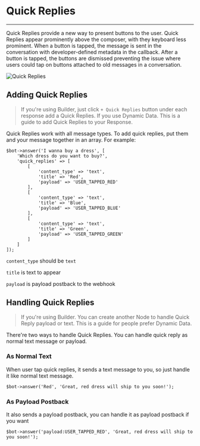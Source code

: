 # Quick Replies
---
Quick Replies provide a new way to present buttons to the user. Quick Replies appear prominently above the composer, with they keyboard less prominent. When a button is tapped, the message is sent in the conversation with developer-defined metadata in the callback. After a button is tapped, the buttons are dismissed preventing the issue where users could tap on buttons attached to old messages in a conversation.

![Quick Replies](https://scontent-hkg3-1.xx.fbcdn.net/t39.2365-6/13509243_818831098218750_489238139_n.png)

## Adding Quick Replies

> If you're using Builder, just click `+ Quick Replies` button under each response add a Quick Replies. If you use Dynamic Data. This is a guide to add Quick Replies to your Response.

Quick Replies work with all message types. To add quick replies, put them and your message together in an array. For example:

```
$bot->answer('I wanna buy a dress', [
	'Which dress do you want to buy?',
	'quick_replies' => [
		[
			'content_type' => 'text',
			'title'	=> 'Red',
			'payload' => 'USER_TAPPED_RED'
		],
		[
			'content_type' => 'text',
			'title'	=> 'Blue',
			'payload' => 'USER_TAPPED_BLUE'
		],
		[
			'content_type' => 'text',
			'title'	=> 'Green',
			'payload' => 'USER_TAPPED_GREEN'
		]
	]
]);
```

`content_type` should be `text`

`title` is text to appear

`payload` is payload postback to the webhook

## Handling Quick Replies
> If you're using Builder. You can create another Node to handle Quick Reply payload or text. This is a guide for people prefer Dynamic Data.

There're two ways to handle Quick Replies. You can handle quick reply as normal text message or payload.

### As Normal Text
When user tap quick replies, it sends a text message to you, so just handle it like normal text message.

```
$bot->answer('Red', 'Great, red dress will ship to you soon!');
```

### As Payload Postback
It also sends a payload postback, you can handle it as payload postback if you want

```
$bot->answer('payload:USER_TAPPED_RED', 'Great, red dress will ship to you soon!');
```